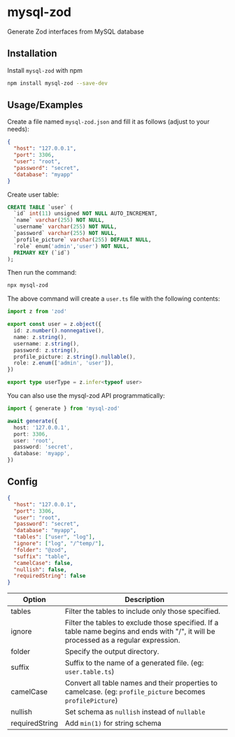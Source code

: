 # mysql-zod

Generate Zod interfaces from MySQL database

## Installation

Install `mysql-zod` with npm

```bash
npm install mysql-zod --save-dev
```

## Usage/Examples

Create a file named `mysql-zod.json` and fill it as follows (adjust to your needs):

```json
{
  "host": "127.0.0.1",
  "port": 3306,
  "user": "root",
  "password": "secret",
  "database": "myapp"
}
```

Create user table:

```sql
CREATE TABLE `user` (
  `id` int(11) unsigned NOT NULL AUTO_INCREMENT,
  `name` varchar(255) NOT NULL,
  `username` varchar(255) NOT NULL,
  `password` varchar(255) NOT NULL,
  `profile_picture` varchar(255) DEFAULT NULL,
  `role` enum('admin','user') NOT NULL,
  PRIMARY KEY (`id`)
);
```
Then run the command:

```bash
npx mysql-zod
```

The above command will create a `user.ts` file with the following contents:

```typescript
import z from 'zod'

export const user = z.object({
  id: z.number().nonnegative(),
  name: z.string(),
  username: z.string(),
  password: z.string(),
  profile_picture: z.string().nullable(),
  role: z.enum(['admin', 'user']),
})

export type userType = z.infer<typeof user>
```

You can also use the mysql-zod API programmatically:

```typescript
import { generate } from 'mysql-zod'

await generate({
  host: '127.0.0.1',
  port: 3306,
  user: 'root',
  password: 'secret',
  database: 'myapp',
})
```

## Config

```json
{
  "host": "127.0.0.1",
  "port": 3306,
  "user": "root",
  "password": "secret",
  "database": "myapp",
  "tables": ["user", "log"],
  "ignore": ["log", "/^temp/"],
  "folder": "@zod",
  "suffix": "table",
  "camelCase": false,
  "nullish": false,
  "requiredString": false
}
```

| Option | Description |
| ------ | ----------- |
| tables | Filter the tables to include only those specified. |
| ignore | Filter the tables to exclude those specified. If a table name begins and ends with "/", it will be processed as a regular expression. |
| folder | Specify the output directory. |
| suffix | Suffix to the name of a generated file. (eg: `user.table.ts`) |
| camelCase | Convert all table names and their properties to camelcase. (eg: `profile_picture` becomes `profilePicture`) |
| nullish | Set schema as `nullish` instead of `nullable` |
| requiredString | Add `min(1)` for string schema |